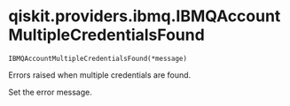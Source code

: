 # qiskit.providers.ibmq.IBMQAccountMultipleCredentialsFound

<span id="undefined" />

`IBMQAccountMultipleCredentialsFound(*message)`

Errors raised when multiple credentials are found.

Set the error message.

